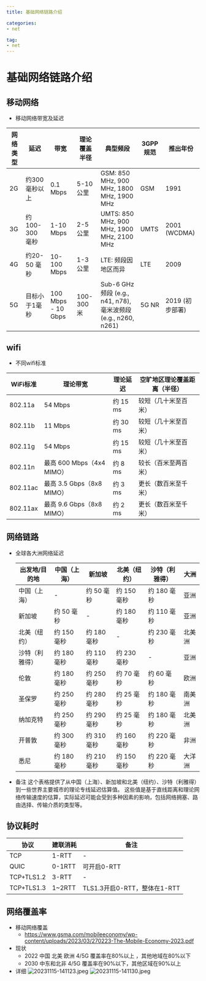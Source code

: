 ```yaml
---
title: 基础网络链路介绍

categories:
- net

tag:
- net
---
```


# 基础网络链路介绍

## 移动网络

* 移动网络带宽及延迟

| 网络类型 | 延迟          | 带宽 | 理论覆盖半径   | 典型频段 | 3GPP规范 | 推出年份 |
|----------|-------------|------|----------|----------|---------|---------|
| 2G       | 约300毫秒以上    | 0.1 Mbps | 5-10公里   | GSM: 850 MHz, 900 MHz, 1800 MHz, 1900 MHz | GSM | 1991 |
| 3G       | 约100-300 毫秒 | 1-10 Mbps | 2-5公里    | UMTS: 850 MHz, 900 MHz, 1900 MHz, 2100 MHz | UMTS | 2001 (WCDMA) |
| 4G       | 约20-50 毫秒   | 10-100 Mbps | 1-3公里    | LTE: 频段因地区而异 | LTE | 2009 |
| 5G       | 目标小于1毫秒     | 100 Mbps - 10 Gbps | 100-300米 | Sub-6 GHz频段 (e.g., n41, n78), 毫米波频段 (e.g., n260, n261) | 5G NR | 2019 (初步部署) |

## wifi

* 不同wifi标准

| WiFi标准 | 理论带宽 | 理论延迟 | 空旷地区理论覆盖距离（半径） |
|----------|-----------|-----------|--------------------------|
| 802.11a   | 54 Mbps    | 约 15 ms  | 较短（几十米至百米）   |
| 802.11b   | 11 Mbps    | 约 30 ms  | 较短（几十米至百米）   |
| 802.11g   | 54 Mbps    | 约 15 ms  | 较短（几十米至百米）   |
| 802.11n   | 最高 600 Mbps（4x4 MIMO） | 约 8 ms  | 较长（百米至两百米） |
| 802.11ac  | 最高 3.5 Gbps（8x8 MIMO） | 约 3 ms  | 更长（数百米至千米） |
| 802.11ax  | 最高 9.6 Gbps（8x8 MIMO） | 约 2 ms  | 更长（数百米至千米） |


## 网络链路

* 全球各大洲网络延迟

  | 出发地/目的地 | 中国（上海） | 新加坡        | 北美（纽约） | 沙特（利雅得）| 大洲        |
    |--------------|-------------|-------------|-------------|-------------|-------------|
  | 中国（上海） | -           | 约 50 毫秒   | 约 150 毫秒  | 约 180 毫秒  | 亚洲        |
  | 新加坡       | 约 50 毫秒   | -           | 约 180 毫秒  | 约 110 毫秒  | 亚洲        |
  | 北美（纽约） | 约 150 毫秒  | 约 180 毫秒  | -           | 约 230 毫秒  | 北美洲      |
  | 沙特（利雅得）| 约 180 毫秒  | 约 110 毫秒  | 约 230 毫秒  | -           | 亚洲        |
  | 伦敦         | 约 180 毫秒  | 约 250 毫秒  | 约 70 毫秒   | 约 60 毫秒   | 欧洲        |
  | 圣保罗       | 约 250 毫秒  | 约 280 毫秒  | 约 25 毫秒   | 约 180 毫秒  | 南美洲      |
  | 纳加克特     | 约 250 毫秒  | 约 290 毫秒  | 约 25 毫秒   | 约 180 毫秒  | 北美洲      |
  | 开普敦       | 约 300 毫秒  | 约 310 毫秒  | 约 160 毫秒  | 约 220 毫秒  | 非洲        |
  | 悉尼         | 约 180 毫秒  | 约 210 毫秒  | 约 150 毫秒  | 约 220 毫秒  | 大洋洲      |

* 备注
  这个表格提供了从中国（上海）、新加坡和北美（纽约）、沙特（利雅得）到一些世界主要城市的理论专线延迟估算值。
  这些值是基于直线距离和理论网络传输速度的估算，实际延迟可能会受到多种因素的影响，包括网络拥塞、路由选择、传输介质的类型等。


## 协议耗时

| 协议 | 建联消耗 | 备注 |
| --- | --- | --- |
| TCP | 1-RTT | - |
| QUIC | 0-1RTT | 可开启0-RTT |
| TCP+TLS1.2 | 3-RTT | - |
| TCP+TLS1.3 | 1~2RTT | TLS1.3开启0-RTT，整体在1-RTT |


## 网络覆盖率

- 移动网络覆盖
    - https://www.gsma.com/mobileeconomy/wp-content/uploads/2023/03/270223-The-Mobile-Economy-2023.pdf
- 现状
    - 2022 中国 北美 欧洲 4/5G 覆盖率在80%以上 ，其他地域在80%以下
    - 2030  中东和北非 4/5G 覆盖率在90%以下，其他区域在90%以上
- 详细
  ![20231115-141123.jpeg](https://cdn.nlark.com/yuque/0/2023/jpeg/804884/1700029077781-539b1207-9621-457b-a7b5-29d24ffbb328.jpeg)
  ![20231115-141130.jpeg](https://cdn.nlark.com/yuque/0/2023/jpeg/804884/1700029093005-910bd872-1428-4cbe-9272-ea9638d9973f.jpeg)